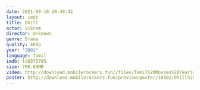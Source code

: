```yaml
---
date: 2021-08-18 10:49:42
layout: imdb
title: Dhill
actor: Vikram
director: Unknown
genre: Drama
quality: 480p
year: "2001"
language: Tamil
imdb: tt0375705
size: 700.69MB
video: http://download.mobilerockers.fun//files/Tamil%20Movies%20Yearly%20Collections/Tamil%202001%20Collections/Dhill%20(2001)/Dhill%20(2001)%20Full%20Movies/Dhill%20(2001)%20HDRip/Dhill%20(2001)%20HDRip%20Single%20Part.mp4
poster: http://download.mobilerockers.fun/preview/poster/10102/Dhill%20(2001).png
---
```

